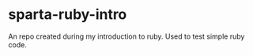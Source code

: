 # sparta-ruby-intro

An repo created during my introduction to ruby. Used to test simple ruby code.
